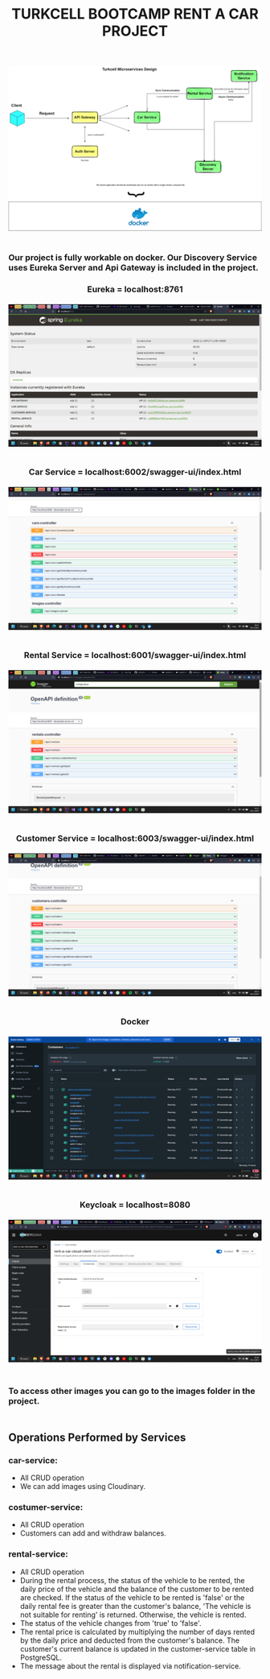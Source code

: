 <div align="center">
<h1>TURKCELL BOOTCAMP RENT A CAR PROJECT</h1>
<br>
<br>
<img src=https://github.com/emrealkan884/rent-a-car-microservices/blob/master/images/Untitled_Diagram.drawio_1.png><br><br>

  
</div>
<h3>Our project is fully workable on docker. Our Discovery Service uses Eureka Server and Api Gateway is included in the project.<h3>

<div align="center">

 Eureka = localhost:8761 <br><br>
<img src=https://github.com/emrealkan884/rent-a-car-microservices/blob/master/images/Screenshot%20(51).png ><br><br>

 Car Service =  localhost:6002/swagger-ui/index.html <br><br>
<img src=https://github.com/emrealkan884/rent-a-car-microservices/blob/master/images/Screenshot%20(52).png ><br><br>

 Rental Service =  localhost:6001/swagger-ui/index.html <br><br>
<img src=https://github.com/emrealkan884/rent-a-car-microservices/blob/master/images/Screenshot%20(63).png ><br><br>

 Customer Service =  localhost:6003/swagger-ui/index.html <br><br>
<img src=https://github.com/emrealkan884/rent-a-car-microservices/blob/master/images/Screenshot%20(53).png ><br><br>

 Docker <br><br>
<img src=https://github.com/emrealkan884/rent-a-car-microservices/blob/master/images/Screenshot%20(56).png ><br><br>

 Keycloak = localhost=8080 <br><br>
<img src=https://github.com/emrealkan884/rent-a-car-microservices/blob/master/images/Screenshot%20(64).png ><br><br>

</div>

### To access other images you can go to the images folder in the project.  <br><br>


## Operations Performed by Services

### car-service:
- All CRUD operation
- We can add images using Cloudinary.

### costumer-service:
- All CRUD operation
- Customers can add and withdraw balances.

### rental-service:
- All CRUD operation
- During the rental process, the status of the vehicle to be rented, the daily price of the vehicle and the balance of the customer to be rented are checked. If the status of the vehicle to be rented is 'false' or the daily rental fee is greater than the customer's balance, 'The vehicle is not suitable for renting' is returned. Otherwise, the vehicle is rented.
- The status of the vehicle changes from 'true' to 'false'.
- The rental price is calculated by multiplying the number of days rented by the daily price and deducted from the customer's balance. The customer's current balance is updated in the customer-service table in PostgreSQL.
- The message about the rental is displayed via notification-service.  

